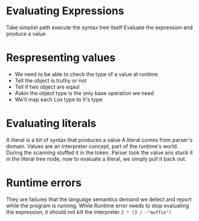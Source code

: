 # Evaluating Expressions
Take simplist path execute the syntax tree itself
Evaluate the expression and produce a value

# Respresenting values
-  We need to be able to check the type of a value at runtime
- Tell the object is truthy or not
- Tell if two object are eqaul
- Askin the object type is the only base operation we need
- We'll map each Lox type to it's  type

# Evaluating literals
A literal is a bit of syntax that produces a value
A literal comes from parser's domain.
Values are an interpreter concept, part of the runtime's world.
During the scanning stuffed it in the token. Parser took the value ans stuck it in the literal tree node, now to evaluate a literal, we simply pull it back out.

# Runtime errors
They are failures that the language semantics demand we detect and report
while the program is running.
While Runtime error needs to stop evaluating the expression, it should not kill the interpreter
`2 * (3 / -"muffin")`

